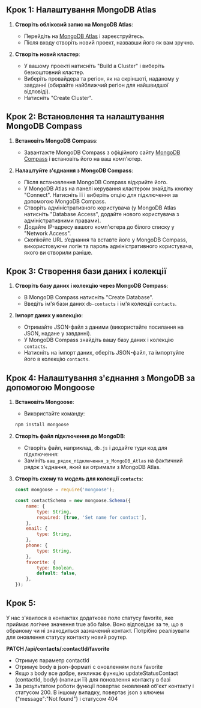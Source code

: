 ## Крок 1: Налаштування MongoDB Atlas

1. **Створіть обліковий запис на MongoDB Atlas**:
    - Перейдіть на [MongoDB Atlas](https://www.mongodb.com/cloud/atlas) і зареєструйтесь.
    - Після входу створіть новий проект, назвавши його як вам зручно.

2. **Створіть новий кластер**:
    - У вашому проекті натисніть "Build a Cluster" і виберіть безкоштовний кластер.
    - Виберіть провайдера та регіон, як на скріншоті, наданому у завданні (обирайте найближчий регіон для найшвидшої відповіді).
    - Натисніть "Create Cluster".

## Крок 2: Встановлення та налаштування MongoDB Compass

1. **Встановіть MongoDB Compass**:
    - Завантажте MongoDB Compass з офіційного сайту [MongoDB Compass](https://www.mongodb.com/products/compass) і встановіть його на ваш комп'ютер.

2. **Налаштуйте з'єднання з MongoDB Compass**:
    - Після встановлення MongoDB Compass відкрийте його.
    - У MongoDB Atlas на панелі керування кластером знайдіть кнопку "Connect". Натисніть її і виберіть опцію для підключення за допомогою MongoDB Compass.
    - Створіть адміністративного користувача (у MongoDB Atlas натисніть "Database Access", додайте нового користувача з адміністративними правами).
    - Додайте IP-адресу вашого комп'ютера до білого списку у "Network Access".
    - Скопіюйте URL з’єднання та вставте його у MongoDB Compass, використовуючи логін та пароль адміністративного користувача, якого ви створили раніше.

## Крок 3: Створення бази даних і колекції

1. **Створіть базу даних і колекцію через MongoDB Compass**:
    - В MongoDB Compass натисніть "Create Database".
    - Введіть ім'я бази даних `db-contacts` і ім'я колекції `contacts`.

2. **Імпорт даних у колекцію**:
    - Отримайте JSON-файл з даними (використайте посилання на JSON, надане у завданні).
    - У MongoDB Compass знайдіть вашу базу даних і колекцію `contacts`.
    - Натисніть на імпорт даних, оберіть JSON-файл, та імпортуйте його в колекцію `contacts`.

## Крок 4: Налаштування з'єднання з MongoDB за допомогою Mongoose

1. **Встановіть Mongoose**:
    - Використайте команду:
    ```bash
    npm install mongoose
    ```

2. **Створіть файл підключення до MongoDB**:
    - Створіть файл, наприклад, `db.js` і додайте туди код для підключення:
    - Замініть `ваш_рядок_підключення_з_MongoDB_Atlas` на фактичний рядок з'єднання, який ви отримали з MongoDB Atlas.

3. **Створіть схему та модель для колекції `contacts`**:

    ```javascript
    const mongoose = require('mongoose');

    const contactSchema = new mongoose.Schema({
        name: {
            type: String,
            required: [true, 'Set name for contact'],
        },
        email: {
            type: String,
        },
        phone: {
            type: String,
        },
        favorite: {
            type: Boolean,
            default: false,
        },
    });
## Крок 5: 
У нас з'явилося в контактах додаткове поле статусу favorite, яке приймає логічне значення true або false. Воно відповідає за те, що в обраному чи ні знаходиться зазначений контакт. Потрібно реалізувати для оновлення статусу контакту новий роутер.

**PATCH /api/contacts/:contactId/favorite**
- Отримує параметр contactId
- Отримує body в json-форматі c оновленням поля favorite
- Якщо з body все добре, викликає функцію updateStatusContact (contactId, body) (напиши її) для поновлення контакту в базi
- За результатом роботи функції повертає оновлений об'єкт контакту і статусом 200. В іншому випадку, повертає json з ключем {"message":"Not found"} і статусом 404

